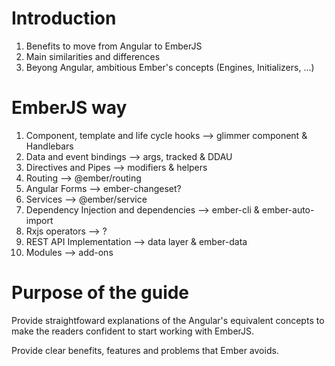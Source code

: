 # Introduction

1. Benefits to move from Angular to EmberJS
2. Main similarities and differences
3. Beyong Angular, ambitious Ember's concepts (Engines, Initializers, ...)


# EmberJS way

1. Component, template and life cycle hooks --> glimmer component & Handlebars
2. Data and event bindings --> args, tracked & DDAU
3. Directives and Pipes --> modifiers & helpers
4. Routing --> @ember/routing
5. Angular Forms --> ember-changeset?
6. Services --> @ember/service
7. Dependency Injection and dependencies --> ember-cli & ember-auto-import
8. Rxjs operators --> ?
9. REST API Implementation --> data layer & ember-data
10. Modules --> add-ons


# Purpose of the guide

Provide straightfoward explanations of the Angular's equivalent concepts to make 
the readers confident to start working with EmberJS.

Provide clear benefits, features and problems that Ember avoids.
